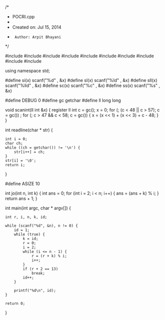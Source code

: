 /*
 * POCRI.cpp
 *
 *  Created on: Jul 15, 2014
 *      Author: Arpit Bhayani
 */

#include <map>
#include <set>
#include <cstring>
#include <stack>
#include <vector>
#include <queue>
#include <list>
#include <cstdio>
#include <cstdlib>
#include <iostream>

using namespace std;

#define si(x) scanf("%d" , &x)
#define sl(x) scanf("%ld" , &x)
#define sll(x) scanf("%lld" , &x)
#define sc(x) scanf("%c" , &x)
#define ss(x) scanf("%s" , &x)

#define DEBUG 0
#define gc getchar
#define ll long long

void scanint(ll int &x) {
	register ll int c = gc();
	x = 0;
	for (; (c < 48 || c > 57); c = gc())
		;
	for (; c > 47 && c < 58; c = gc()) {
		x = (x << 1) + (x << 3) + c - 48;
	}
}

int readline(char * str) {

	int i = 0;
	char ch;
	while ((ch = getchar()) != '\n') {
		str[i++] = ch;
	}
	str[i] = '\0';
	return i;
}

#define ASIZE 10

int jo(int n, int k) {
	int ans = 0;
	for (int i = 2; i < n; i++) {
		ans = (ans + k) % i;
	}
	return ans + 1;
}

int main(int argc, char * argv[]) {

	int r, i, n, k, id;

	while (scanf("%d", &n), n != 0) {
		id = 1;
		while (true) {
			k = id;
			r = 0;
			i = 2;
			while (i <= n - 1) {
				r = (r + k) % i;
				i++;
			}
			if (r + 2 == 13)
				break;
			id++;
		}

		printf("%d\n", id);
	}

	return 0;
}
